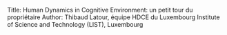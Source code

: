 Title: Human Dynamics in Cognitive Environment: un petit tour du propriétaire
Author: Thibaud Latour, équipe HDCE du Luxembourg Institute of Science and Technology (LIST), Luxembourg
